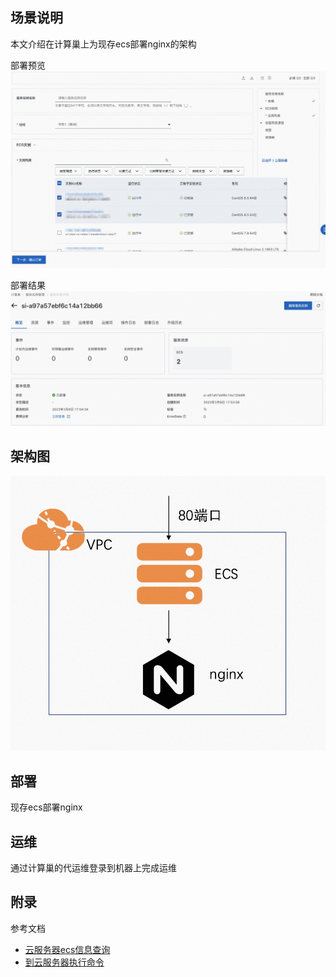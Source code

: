 ## 场景说明
本文介绍在计算巢上为现存ecs部署nginx的架构

部署预览
![deploy.jpg](deploy.jpg)

部署结果
![result.jpg](result.jpg)

## 架构图
![architecture.jpg](architecture.jpg)

## 部署

现存ecs部署nginx

## 运维
通过计算巢的代运维登录到机器上完成运维
## 附录
参考文档
* [云服务器ecs信息查询](https://www.alibabacloud.com/help/zh/resource-orchestration-service/latest/datasource-ecs-instances)
* [到云服务器执行命令](https://ros.console.aliyun.com/resourceType/ALIYUN::ECS::RunCommand)